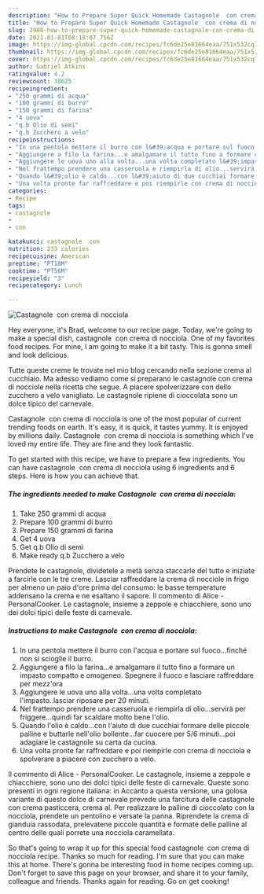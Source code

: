 ```yaml
---
description: "How to Prepare Super Quick Homemade Castagnole  con crema di nocciola"
title: "How to Prepare Super Quick Homemade Castagnole  con crema di nocciola"
slug: 2908-how-to-prepare-super-quick-homemade-castagnole-con-crema-di-nocciola
date: 2021-01-01T08:18:07.756Z
image: https://img-global.cpcdn.com/recipes/fc6de25e81664eaa/751x532cq70/castagnole-con-crema-di-nocciola-recipe-main-photo.jpg
thumbnail: https://img-global.cpcdn.com/recipes/fc6de25e81664eaa/751x532cq70/castagnole-con-crema-di-nocciola-recipe-main-photo.jpg
cover: https://img-global.cpcdn.com/recipes/fc6de25e81664eaa/751x532cq70/castagnole-con-crema-di-nocciola-recipe-main-photo.jpg
author: Gabriel Atkins
ratingvalue: 4.2
reviewcount: 38625
recipeingredient:
- "250 grammi di acqua"
- "100 grammi di burro"
- "150 grammi di farina"
- "4 uova"
- "q.b Olio di semi"
- "q.b Zucchero a velo"
recipeinstructions:
- "In una pentola mettere il burro con l&#39;acqua e portare sul fuoco...finché non si scioglie il burro."
- "Aggiungere a filo la farina...e amalgamare il tutto fino a formare un impasto compatto e omogeneo. Spegnere il fuoco e lasciare raffreddare per mezz&#39;ora"
- "Aggiungere le uova uno alla volta...una volta completato l&#39;impasto..lasciar riposare per 20 minuti."
- "Nel frattempo prendere una casseruola e riempirla di olio...servirà per friggere...quindi far scaldare molto bene l&#39;olio."
- "Quando l&#39;olio è caldo...con l&#39;aiuto di due cucchiai formare delle piccole palline e buttarle nell&#39;olio bollente...far cuocere per 5/6 minuti...poi adagiare le castagnole su carta da cucina."
- "Una volta pronte far raffreddare e poi riempirle con crema di nocciola e spolverare a piacere con zucchero a velo."
categories:
- Recipe
tags:
- castagnole
- 
- con

katakunci: castagnole  con 
nutrition: 233 calories
recipecuisine: American
preptime: "PT18M"
cooktime: "PT56M"
recipeyield: "3"
recipecategory: Lunch

---
```



![Castagnole  con crema di nocciola](https://img-global.cpcdn.com/recipes/fc6de25e81664eaa/751x532cq70/castagnole-con-crema-di-nocciola-recipe-main-photo.jpg)

Hey everyone, it's Brad, welcome to our recipe page. Today, we're going to make a special dish, castagnole  con crema di nocciola. One of my favorites food recipes. For mine, I am going to make it a bit tasty. This is gonna smell and look delicious.

Tutte queste creme le trovate nel mio blog cercando nella sezione crema al cucchiaio. Ma adesso vediamo come si preparano le castagnole con crema di nocciole nella ricetta che segue. A piacere spolverizzare con dello zucchero a velo vanigliato. Le castagnole ripiene di cioccolata sono un dolce tipico del carnevale.

Castagnole  con crema di nocciola is one of the most popular of current trending foods on earth. It's easy, it is quick, it tastes yummy. It is enjoyed by millions daily. Castagnole  con crema di nocciola is something which I've loved my entire life. They are fine and they look fantastic.


To get started with this recipe, we have to prepare a few ingredients. You can have castagnole  con crema di nocciola using 6 ingredients and 6 steps. Here is how you can achieve that.

<!--inarticleads1-->

##### The ingredients needed to make Castagnole  con crema di nocciola:

1. Take 250 grammi di acqua
1. Prepare 100 grammi di burro
1. Prepare 150 grammi di farina
1. Get 4 uova
1. Get q.b Olio di semi
1. Make ready q.b Zucchero a velo


Prendete le castagnole, dividetele a metà senza staccarle del tutto e iniziate a farcirle con le tre creme. Lasciar raffreddare la crema di nocciole in frigo per almeno un paio d&#39;ore prima del consumo: le basse temperature addensano la crema e ne esaltano il sapore. Il commento di Alice - PersonalCooker. Le castagnole, insieme a zeppole e chiacchiere, sono uno dei dolci tipici delle feste di carnevale. 

<!--inarticleads2-->

##### Instructions to make Castagnole  con crema di nocciola:

1. In una pentola mettere il burro con l&#39;acqua e portare sul fuoco...finché non si scioglie il burro.
1. Aggiungere a filo la farina...e amalgamare il tutto fino a formare un impasto compatto e omogeneo. Spegnere il fuoco e lasciare raffreddare per mezz&#39;ora
1. Aggiungere le uova uno alla volta...una volta completato l&#39;impasto..lasciar riposare per 20 minuti.
1. Nel frattempo prendere una casseruola e riempirla di olio...servirà per friggere...quindi far scaldare molto bene l&#39;olio.
1. Quando l&#39;olio è caldo...con l&#39;aiuto di due cucchiai formare delle piccole palline e buttarle nell&#39;olio bollente...far cuocere per 5/6 minuti...poi adagiare le castagnole su carta da cucina.
1. Una volta pronte far raffreddare e poi riempirle con crema di nocciola e spolverare a piacere con zucchero a velo.


Il commento di Alice - PersonalCooker. Le castagnole, insieme a zeppole e chiacchiere, sono uno dei dolci tipici delle feste di carnevale. Queste sono presenti in ogni regione italiana: in Accanto a questa versione, una golosa variante di questo dolce di carnevale prevede una farcitura delle castagnole con crema pasticcera, crema al. Per realizzare le palline di cioccolato con la nocciola, prendete un pentolino e versate la panna. Riprendete la crema di gianduia rassodata, prelevatene piccole quantità e formate delle palline al centro delle quali porrete una nocciola caramellata. 

So that's going to wrap it up for this special food castagnole  con crema di nocciola recipe. Thanks so much for reading. I'm sure that you can make this at home. There's gonna be interesting food in home recipes coming up. Don't forget to save this page on your browser, and share it to your family, colleague and friends. Thanks again for reading. Go on get cooking!
